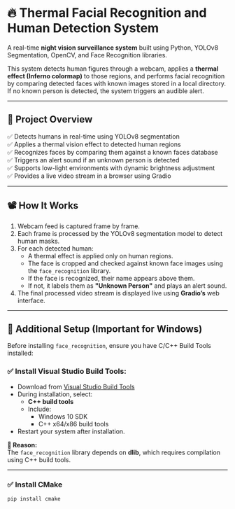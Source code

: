 # 🔥 Thermal Facial Recognition and Human Detection System

A real-time **night vision surveillance system** built using Python, YOLOv8 Segmentation, OpenCV, and Face Recognition libraries.

This system detects human figures through a webcam, applies a **thermal effect (Inferno colormap)** to those regions, and performs facial recognition by comparing detected faces with known images stored in a local directory. If no known person is detected, the system triggers an audible alert.

---

## 📸 Project Overview

✅ Detects humans in real-time using YOLOv8 segmentation  
✅ Applies a thermal vision effect to detected human regions  
✅ Recognizes faces by comparing them against a known faces database  
✅ Triggers an alert sound if an unknown person is detected  
✅ Supports low-light environments with dynamic brightness adjustment  
✅ Provides a live video stream in a browser using Gradio

---

## 📽️ How It Works

1. Webcam feed is captured frame by frame.
2. Each frame is processed by the YOLOv8 segmentation model to detect human masks.
3. For each detected human:
   - A thermal effect is applied only on human regions.
   - The face is cropped and checked against known face images using the `face_recognition` library.
   - If the face is recognized, their name appears above them.
   - If not, it labels them as **"Unknown Person"** and plays an alert sound.
4. The final processed video stream is displayed live using **Gradio’s** web interface.

---

## 🧩 Additional Setup (Important for Windows)

Before installing `face_recognition`, ensure you have C/C++ Build Tools installed:

### ✅ Install Visual Studio Build Tools:
- Download from [Visual Studio Build Tools](https://visualstudio.microsoft.com/visual-cpp-build-tools/)
- During installation, select:
  - **C++ build tools**
  - Include:
    - Windows 10 SDK
    - C++ x64/x86 build tools
- Restart your system after installation.

**📌 Reason:**  
The `face_recognition` library depends on **dlib**, which requires compilation using C++ build tools.

---

### ✅ Install CMake

```bash
pip install cmake
